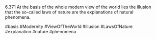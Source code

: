 6.371 At the basis of the whole modern view of the world lies the illusion that the so-called laws of nature are the explanations of natural phenomena.

#basis #Modernity #ViewOfTheWorld #illusion #LawsOfNature #explanation #nature #phenomena 